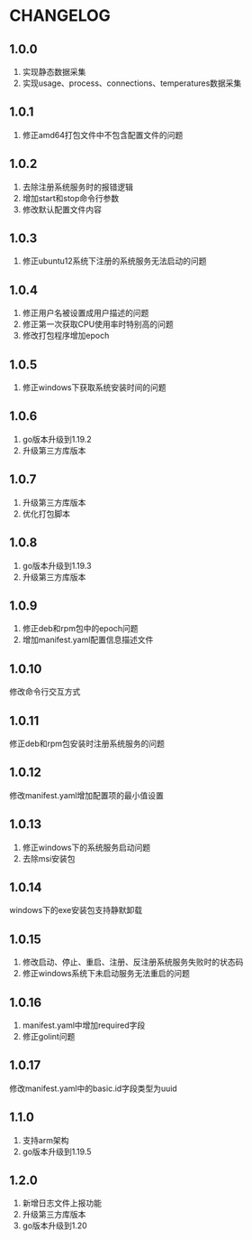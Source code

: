 # CHANGELOG

## 1.0.0

1. 实现静态数据采集
2. 实现usage、process、connections、temperatures数据采集

## 1.0.1

1. 修正amd64打包文件中不包含配置文件的问题

## 1.0.2

1. 去除注册系统服务时的报错逻辑
2. 增加start和stop命令行参数
3. 修改默认配置文件内容

## 1.0.3

1. 修正ubuntu12系统下注册的系统服务无法启动的问题

## 1.0.4

1. 修正用户名被设置成用户描述的问题
2. 修正第一次获取CPU使用率时特别高的问题
3. 修改打包程序增加epoch

## 1.0.5

1. 修正windows下获取系统安装时间的问题

## 1.0.6

1. go版本升级到1.19.2
2. 升级第三方库版本

## 1.0.7

1. 升级第三方库版本
2. 优化打包脚本

## 1.0.8

1. go版本升级到1.19.3
2. 升级第三方库版本

## 1.0.9

1. 修正deb和rpm包中的epoch问题
2. 增加manifest.yaml配置信息描述文件

## 1.0.10

修改命令行交互方式

## 1.0.11

修正deb和rpm包安装时注册系统服务的问题

## 1.0.12

修改manifest.yaml增加配置项的最小值设置

## 1.0.13

1. 修正windows下的系统服务启动问题
2. 去除msi安装包

## 1.0.14

windows下的exe安装包支持静默卸载

## 1.0.15

1. 修改启动、停止、重启、注册、反注册系统服务失败时的状态码
2. 修正windows系统下未启动服务无法重启的问题

## 1.0.16

1. manifest.yaml中增加required字段
2. 修正golint问题

## 1.0.17

修改manifest.yaml中的basic.id字段类型为uuid

## 1.1.0

1. 支持arm架构
2. go版本升级到1.19.5

## 1.2.0

1. 新增日志文件上报功能
2. 升级第三方库版本
3. go版本升级到1.20
